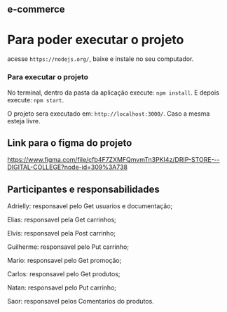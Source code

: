 ## e-commerce

# Para poder executar o projeto

acesse `https://nodejs.org/`, baixe e instale no seu computador.

### Para executar o projeto

No terminal, dentro da pasta da aplicação execute: `npm install`.
E depois execute: `npm start`.

O projeto sera executado em: `http://localhost:3000/`.
Caso a mesma esteja livre.

## Link para o figma do projeto
https://www.figma.com/file/cfb4F7ZXMFQmvmTn3PKI4z/DRIP-STORE---DIGITAL-COLLEGE?node-id=309%3A738

## Participantes e responsabilidades

Adrielly: responsavel pelo Get usuarios e documentação;

Elias: responsavel pela Get carrinhos;

Elvis: responsavel pela Post carrinho;

Guilherme: responsavel pelo Put carrinho;

Mario: responsavel pelo Get promoção;

Carlos: responsavel pelo Get produtos;

Natan: responsavel pelo Put carrinho;

Saor: responsavel pelos Comentarios do produtos.